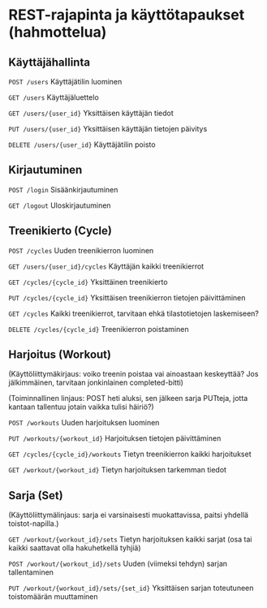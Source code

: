 # REST-rajapinta ja käyttötapaukset (hahmottelua)

## Käyttäjähallinta

`POST /users` Käyttäjätilin luominen

`GET /users` Käyttäjäluettelo

`GET /users/{user_id}` Yksittäisen käyttäjän tiedot

`PUT /users/{user_id}` Yksittäisen käyttäjän tietojen päivitys

`DELETE /users/{user_id}` Käyttäjätilin poisto

## Kirjautuminen

`POST /login` Sisäänkirjautuminen

`GET /logout` Uloskirjautuminen

## Treenikierto (Cycle)

`POST /cycles` Uuden treenikierron luominen

`GET /users/{user_id}/cycles` Käyttäjän kaikki treenikierrot

`GET /cycles/{cycle_id}` Yksittäinen treenikierto

`PUT /cycles/{cycle_id}` Yksittäisen treenikierron tietojen päivittäminen

`GET /cycles` Kaikki treenikierrot, tarvitaan ehkä tilastotietojen laskemiseen?

`DELETE /cycles/{cycle_id}` Treenikierron poistaminen

## Harjoitus (Workout)

(Käyttöliittymäkirjaus: voiko treenin poistaa vai ainoastaan keskeyttää? Jos jälkimmäinen, tarvitaan jonkinlainen completed-bitti)

(Toiminnallinen linjaus: POST heti aluksi, sen jälkeen sarja PUTteja, jotta kantaan tallentuu jotain vaikka tulisi häiriö?)

`POST /workouts` Uuden harjoituksen luominen

`PUT /workouts/{workout_id}` Harjoituksen tietojen päivittäminen

`GET /cycles/{cycle_id}/workouts` Tietyn treenikierron kaikki harjoitukset

`GET /workout/{workout_id}` Tietyn harjoituksen tarkemman tiedot    

## Sarja (Set)

(Käyttöliittymälinjaus: sarja ei varsinaisesti muokattavissa, paitsi yhdellä toistot-napilla.)

`GET /workout/{workout_id}/sets` Tietyn harjoituksen kaikki sarjat (osa tai kaikki saattavat olla hakuhetkellä tyhjiä)

`POST /workout/{workout_id}/sets` Uuden (viimeksi tehdyn) sarjan tallentaminen

`PUT /workout/{workout_id}/sets/{set_id}` Yksittäisen sarjan toteutuneen toistomäärän muuttaminen


